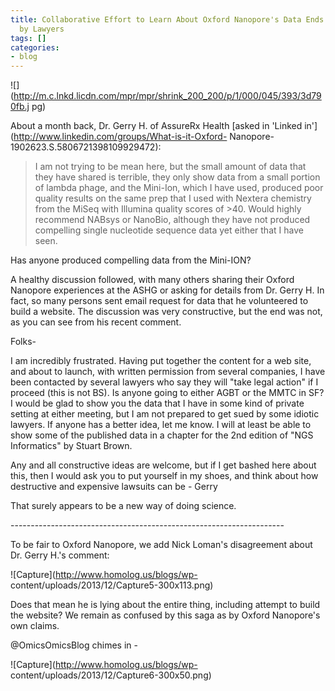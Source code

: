 ```yaml
---
title: Collaborative Effort to Learn About Oxford Nanopore's Data Ends with Chase
  by Lawyers
tags: []
categories:
- blog
---
```

![](http://m.c.lnkd.licdn.com/mpr/mpr/shrink_200_200/p/1/000/045/393/3d790fb.j
pg)
<!--more-->

About a month back, Dr. Gerry H. of AssureRx Health [asked in 'Linked
in'](http://www.linkedin.com/groups/What-is-it-Oxford-
Nanopore-1902623.S.5806721398109929472):

> I am not trying to be mean here, but the small amount of data that they have
shared is terrible, they only show data from a small portion of lambda phage,
and the Mini-Ion, which I have used, produced poor quality results on the same
prep that I used with Nextera chemistry from the MiSeq with Illumina quality
scores of >40. Would highly recommend NABsys or NanoBio, although they have
not produced compelling single nucleotide sequence data yet either that I have
seen.

Has anyone produced compelling data from the Mini-ION?

A healthy discussion followed, with many others sharing their Oxford Nanopore
experiences at the ASHG or asking for details from Dr. Gerry H. In fact, so
many persons sent email request for data that he volunteered to build a
website. The discussion was very constructive, but the end was not, as you can
see from his recent comment.

>

Folks-

I am incredibly frustrated. Having put together the content for a web site,
and about to launch, with written permission from several companies, I have
been contacted by several lawyers who say they will "take legal action" if I
proceed (this is not BS). Is anyone going to either AGBT or the MMTC in SF? I
would be glad to show you the data that I have in some kind of private setting
at either meeting, but I am not prepared to get sued by some idiotic lawyers.
If anyone has a better idea, let me know. I will at least be able to show some
of the published data in a chapter for the 2nd edition of "NGS Informatics" by
Stuart Brown.

Any and all constructive ideas are welcome, but if I get bashed here about
this, then I would ask you to put yourself in my shoes, and think about how
destructive and expensive lawsuits can be - Gerry

That surely appears to be a new way of doing science.

\--------------------------------------------------------------------

To be fair to Oxford Nanopore, we add Nick Loman's disagreement about Dr.
Gerry H.'s comment:

![Capture](http://www.homolog.us/blogs/wp-
content/uploads/2013/12/Capture5-300x113.png)

Does that mean he is lying about the entire thing, including attempt to build
the website? We remain as confused by this saga as by Oxford Nanopore's own
claims.

@OmicsOmicsBlog chimes in -

![Capture](http://www.homolog.us/blogs/wp-
content/uploads/2013/12/Capture6-300x50.png)


